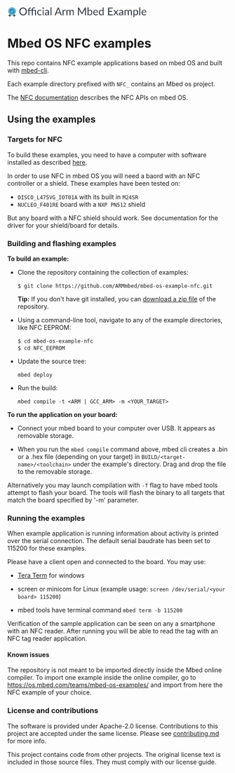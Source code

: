 ![](./resources/official_armmbed_example_badge.png)
# Mbed OS NFC examples 

This repo contains NFC example applications based on mbed OS and built with [mbed-cli](https://github.com/ARMmbed/mbed-cli).

Each example directory prefixed with `NFC_` contains an Mbed os project.

The [NFC documentation](https://os.mbed.com/docs/latest/apis/nfc-technology.html) describes the NFC APIs on mbed OS.

## Using the examples

### Targets for NFC

To build these examples, you need to have a computer with software installed as described [here](https://os.mbed.com/docs/latest/tools/index.html).

In order to use NFC in mbed OS you will need a baord with an NFC controller or a shield. These examples have been
tested on:
- `DISCO_L475VG_IOT01A` with its built in `M24SR`
- `NUCLEO_F401RE` board with a `NXP PN512` shield

But any board with a NFC shield should work. See documentation for the driver for your shield/board for details.

### Building and flashing examples

__To build an example:__

* Clone the repository containing the collection of examples:

	```
	$ git clone https://github.com/ARMmbed/mbed-os-example-nfc.git
	```

	**Tip:** If you don't have git installed, you can [download a zip file](https://github.com/ARMmbed/mbed-os-example-nfc/archive/master.zip) of the repository.

* Using a command-line tool, navigate to any of the example directories, like NFC EEPROM:

	```
	$ cd mbed-os-example-nfc
	$ cd NFC_EEPROM
	```

* Update the source tree:

	```
	mbed deploy
	```

* Run the build:

	```
	mbed compile -t <ARM | GCC_ARM> -m <YOUR_TARGET>
    ```

__To run the application on your board:__

* Connect your mbed board to your computer over USB. It appears as removable storage.

* When you run the `mbed compile` command above, mbed cli creates a .bin or a .hex file (depending on your target) in
```BUILD/<target-name>/<toolchain>``` under the example's directory. Drag and drop the file to the removable storage.

Alternatively you may launch compilation with `-f` flag to have mbed tools attempt to flash your board.
The tools will flash the binary to all targets that match the board specified by '-m' parameter. 

### Running the examples

When example application is running information about activity is printed over the serial connection.
The default serial baudrate has been set to 115200 for these examples.

Please have a client open and connected to the board. You may use:

- [Tera Term](https://ttssh2.osdn.jp/index.html.en) for windows

- screen or minicom for Linux (example usage: `screen /dev/serial/<your board> 115200`)

- mbed tools have terminal command `mbed term -b 115200`

Verification of the sample application can be seen on any a smartphone with an NFC reader.
After running you will be able to read the tag with an NFC tag reader application.

#### Known issues 

The repository is not meant to be imported directly inside the Mbed online compiler. To import one example inside the online compiler, go to https://os.mbed.com/teams/mbed-os-examples/ and import from here the NFC example of your choice.

### License and contributions

The software is provided under Apache-2.0 license. Contributions to this project are accepted under the same license. Please see [contributing.md](CONTRIBUTING.md) for more info.

This project contains code from other projects. The original license text is included in those source files. They must comply with our license guide.

